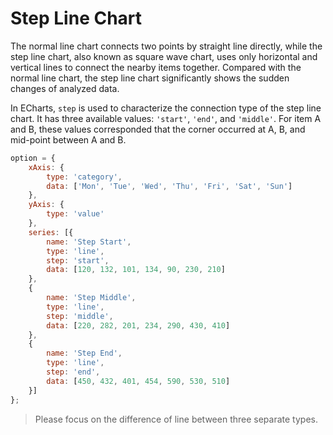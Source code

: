 # Step Line Chart

The normal line chart connects two points by straight line directly, while the step line chart, also known as square wave chart, uses only horizontal and vertical lines to connect the nearby items together. Compared with the normal line chart, the step line chart significantly shows the sudden changes of analyzed data.

In ECharts, `step` is used to characterize the connection type of the step line chart.  It has three available values: `'start'`, `'end'`, and `'middle'`. For item A and B, these values corresponded that the corner occurred at A, B, and mid-point between A and B.


<!-- embed -->
```js
option = {
    xAxis: {
        type: 'category',
        data: ['Mon', 'Tue', 'Wed', 'Thu', 'Fri', 'Sat', 'Sun']
    },
    yAxis: {
        type: 'value'
    },
    series: [{
        name: 'Step Start',
        type: 'line',
        step: 'start',
        data: [120, 132, 101, 134, 90, 230, 210]
    },
    {
        name: 'Step Middle',
        type: 'line',
        step: 'middle',
        data: [220, 282, 201, 234, 290, 430, 410]
    },
    {
        name: 'Step End',
        type: 'line',
        step: 'end',
        data: [450, 432, 401, 454, 590, 530, 510]
    }]
};
```

> Please focus on the difference of line between three separate types.
